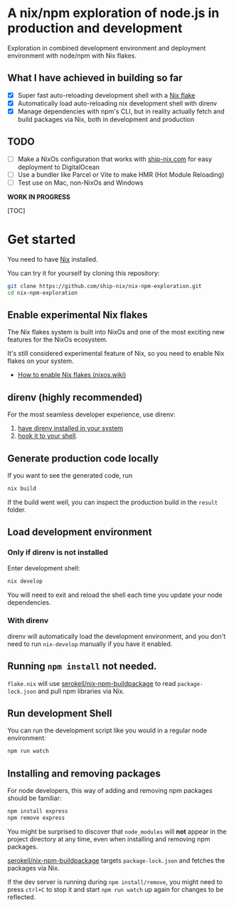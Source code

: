 # A nix/npm exploration of node.js in production and development

Exploration in combined development environment and deployment environment with node/npm with Nix flakes.

## What I have achieved in building so far

- [x] Super fast auto-reloading development shell with a [Nix flake](https://nixos.wiki/wiki/Flakes)
- [x] Automatically load auto-reloading nix development shell with direnv
- [x] Manage dependencies with npm's CLI, but in reality actually fetch and build packages via Nix, both in development and production

## TODO

- [ ] Make a NixOs configuration that works with [ship-nix.com](https://ship-nix/com) for easy deployment to DigitalOcean
- [ ] Use a bundler like Parcel or Vite to make HMR (Hot Module Reloading)
- [ ] Test use on Mac, non-NixOs and Windows

**WORK IN PROGRESS**

[TOC]

# Get started

You need to have [Nix](https://nixos.org/download.html#download-nix) installed.

You can try it for yourself by cloning this repository:

```bash
git clone https://github.com/ship-nix/nix-npm-exploration.git
cd nix-npm-exploration
```

## Enable experimental Nix flakes

The Nix flakes system is built into NixOs and one of the most exciting new features for the NixOs ecosystem.

It's still considered experimental feature of Nix, so you need to enable Nix flakes on your system.

- [How to enable Nix flakes (nixos.wiki)](<(https://nixos.wiki/wiki/Flakes#Enable_flakes)>)

## direnv (highly recommended)

For the most seamless developer experience, use direnv:

1. [have direnv installed in your system](https://direnv.net/docs/installation.html)
2. [hook it to your shell](https://direnv.net/docs/hook.html).

## Generate production code locally

If you want to see the generated code, run

```bash
nix build
```

If the build went well, you can inspect the production build in the `result` folder.

## Load development environment

### Only if direnv is not installed

Enter development shell:

```bash
nix develop
```

You will need to exit and reload the shell each time you update your node dependencies.

### With direnv

direnv will automatically load the development environment, and you don't need to run `nix-develop` manually if you have it enabled.

## Running `npm install` not needed.

`flake.nix` will use [serokell/nix-npm-buildpackage](https://github.com/serokell/nix-npm-buildpackage) to read `package-lock.json` and pull npm libraries via Nix.

## Run development Shell

You can run the development script like you would in a regular node environment:

```bash
npm run watch
```

## Installing and removing packages

For node developers, this way of adding and removing npm packages should be familiar:

```bash
npm install express
npm remove express
```

You might be surprised to discover that `node_modules` will **not** appear in the project directory at any time, even when installing and removing npm packages.

[serokell/nix-npm-buildpackage](https://github.com/serokell/nix-npm-buildpackage) targets `package-lock.json` and fetches the packages via Nix.

If the dev server is running during `npm install/remove`, you might need to press `ctrl+C` to stop it and start `npm run watch` up again for changes to be reflected.
